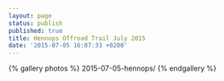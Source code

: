 ```yaml
---
layout: page
status: publish
published: true
title: Hennops Offroad Trail July 2015
date: '2015-07-05 16:07:33 +0200'
---
```


{% gallery photos %}
  2015-07-05-hennops/
{% endgallery %}